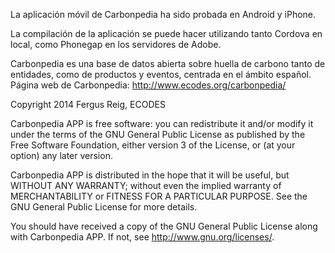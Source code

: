 La aplicación móvil de Carbonpedia ha sido probada en Android y iPhone.

La compilación de la aplicación se puede hacer utilizando tanto Cordova en local, como Phonegap en los servidores de Adobe.

Carbonpedia es una base de datos abierta sobre huella de carbono tanto de entidades, como de productos y eventos, centrada en el ámbito español. Página web de Carbonpedia: http://www.ecodes.org/carbonpedia/

Copyright 2014 Fergus Reig, ECODES

Carbonpedia APP is free software: you can redistribute it and/or modify it under the terms of the GNU General Public License as published by the Free Software Foundation, either version 3 of the License, or (at your option) any later version.

Carbonpedia APP is distributed in the hope that it will be useful, but WITHOUT ANY WARRANTY; without even the implied warranty of MERCHANTABILITY or FITNESS FOR A PARTICULAR PURPOSE. See the GNU General Public License for more details.

You should have received a copy of the GNU General Public License along with Carbonpedia APP. If not, see <http://www.gnu.org/licenses/>.